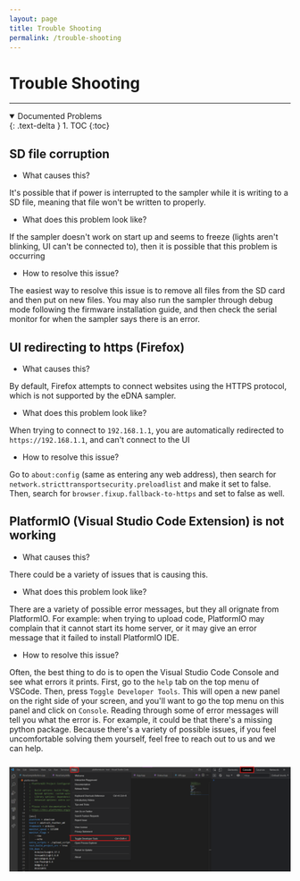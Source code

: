 ```yaml
---
layout: page
title: Trouble Shooting
permalink: /trouble-shooting
---
```


# **Trouble Shooting**

----

<details open markdown="block">
  <summary>
    Documented Problems
  </summary>
  {: .text-delta }
1. TOC
{:toc}
</details>


## SD file corruption

- What causes this?

It's possible that if power is interrupted to the sampler while it is writing to a SD file, meaning that file won't be written to properly. 

- What does this problem look like?

If the sampler doesn't work on start up and seems to freeze (lights aren't blinking, UI can't be connected to), then it is possible that this problem is occurring

- How to resolve this issue?

The easiest way to resolve this issue is to remove all files from the SD card and then put on new files. You may also run the sampler through debug mode following the firmware installation guide, and then check the serial monitor for when the sampler says there is an error.

## UI redirecting to https (Firefox)
- What causes this?

By default, Firefox attempts to connect websites using the HTTPS protocol, which is not supported by the eDNA sampler.

- What does this problem look like?

When trying to connect to `192.168.1.1`, you are automatically redirected to `https://192.168.1.1`, and can't connect to the UI

- How to resolve this issue?

Go to `about:config` (same as entering any web address), then search for `network.stricttransportsecurity.preloadlist` and make it set to false. Then, search for `browser.fixup.fallback-to-https` and set to false as well.

## PlatformIO (Visual Studio Code Extension) is not working
- What causes this?

There could be a variety of issues that is causing this.

- What does this problem look like?

There are a variety of possible error messages, but they all orignate from PlatformIO. For example: when trying to upload code, PlatformIO may complain that it cannot start its home server, or it may give an error message that it failed to install PlatformIO IDE.

- How to resolve this issue?

Often, the best thing to do is to open the Visual Studio Code Console and see what errors it prints. First, go to the `help` tab on the top menu of VSCode. Then, press `Toggle Developer Tools`. This will open a new panel on the right side of your screen, and you'll want to go the top menu on this panel and click on `Console`. Reading through some of error messages will tell you what the error is. For example, it could be that there's a missing python package. Because there's a variety of possible issues, if you feel uncomfortable solving them yourself, feel free to reach out to us and we can help.

<div align="center" style="margin-top: 24px">
    <img src="images/vscode_developer_console.png" alt="Developer Console in VSCode">
</div>